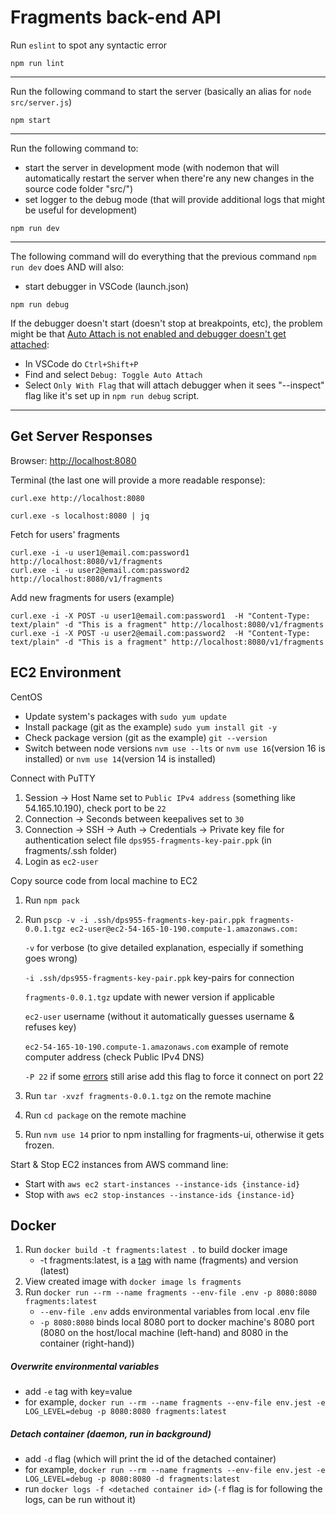 # Fragments back-end API

Run `eslint` to spot any syntactic error
```
npm run lint
```

<hr>

Run the following command to start the server (basically an alias for `node src/server.js`)
```
npm start
```

<hr>

Run the following command to:
- start the server in development mode (with nodemon that will automatically restart the server when there're any new changes in the source code folder "src/")
- set logger to the debug mode (that will provide additional logs that might be useful for development) 
```
npm run dev
```

<hr>

The following command will do everything that the previous command `npm run dev` does AND will also:
- start debugger in VSCode (launch.json)
```
npm run debug
```
If the debugger doesn't start (doesn't stop at breakpoints, etc), the problem might be that [Auto Attach is not enabled and debugger doesn't get attached](https://code.visualstudio.com/docs/nodejs/nodejs-debugging#_auto-attach):
  - In VSCode do `Ctrl+Shift+P`
  - Find and select `Debug: Toggle Auto Attach`
  - Select `Only With Flag` that will attach debugger when it sees "--inspect" flag like it's set up in `npm run debug` script.

<hr>

Get Server Responses
-
Browser: [http://localhost:8080](http://localhost:8080)

Terminal (the last one will provide a more readable response):
```
curl.exe http://localhost:8080
```
```
curl.exe -s localhost:8080 | jq
```

Fetch for users' fragments
```
curl.exe -i -u user1@email.com:password1 http://localhost:8080/v1/fragments
curl.exe -i -u user2@email.com:password2 http://localhost:8080/v1/fragments
```
Add new fragments for users (example)
```
curl.exe -i -X POST -u user1@email.com:password1  -H "Content-Type: text/plain" -d "This is a fragment" http://localhost:8080/v1/fragments
curl.exe -i -X POST -u user2@email.com:password2  -H "Content-Type: text/plain" -d "This is a fragment" http://localhost:8080/v1/fragments
```


EC2 Environment
-
CentOS
- Update system's packages with `sudo yum update`
- Install package (git as the example) `sudo yum install git -y`
- Check package version (git as the example) `git --version`
- Switch between node versions `nvm use --lts` or `nvm use 16`(version 16 is installed) or  `nvm use 14`(version 14 is installed)

Connect with PuTTY
1. Session -> Host Name set to `Public IPv4 address` (something like 54.165.10.190), check port to be `22`
2. Connection -> Seconds between keepalives set to `30`
3. Connection -> SSH -> Auth -> Credentials -> Private key file for authentication select file `dps955-fragments-key-pair.ppk` (in fragments/.ssh folder)
4. Login as `ec2-user`

Copy source code from local machine to EC2
1. Run `npm pack`
2. Run `pscp -v -i .ssh/dps955-fragments-key-pair.ppk fragments-0.0.1.tgz ec2-user@ec2-54-165-10-190.compute-1.amazonaws.com:`

   `-v` for verbose (to give detailed explanation, especially if something goes wrong)
   
   `-i .ssh/dps955-fragments-key-pair.ppk` key-pairs for connection

   `fragments-0.0.1.tgz` update with newer version if applicable
   
   `ec2-user` username (without it automatically guesses username & refuses key)

   `ec2-54-165-10-190.compute-1.amazonaws.com` example of remote computer address (check Public IPv4 DNS)

   `-P 22` if some [errors](https://stackoverflow.com/questions/62817854/ssh-init-network-error-cannot-assign-requested-address) still arise add this flag to force it connect on port 22
3. Run `tar -xvzf fragments-0.0.1.tgz` on the remote machine
4. Run `cd package` on the remote machine
5. Run `nvm use 14` prior to npm installing for fragments-ui, otherwise it gets frozen. 

Start & Stop EC2 instances from AWS command line:
- Start with `aws ec2 start-instances --instance-ids {instance-id}`
- Stop with `aws ec2 stop-instances --instance-ids {instance-id}`





Docker
-
1. Run `docker build -t fragments:latest .` to build docker image
    - -t fragments:latest, is a [tag](https://docs.docker.com/engine/reference/commandline/build/#tag) with name (fragments) and version (latest)
2. View created image with `docker image ls fragments`
3. Run `docker run --rm --name fragments --env-file .env -p 8080:8080 fragments:latest`
    - `--env-file .env` adds environmental variables from local .env file
    - `-p 8080:8080` binds local 8080 port to docker machine's 8080 port (8080 on the host/local machine (left-hand) and 8080 in the container (right-hand))

##### Overwrite environmental variables 
- add `-e` tag with key=value
- for example, `docker run --rm --name fragments --env-file env.jest -e LOG_LEVEL=debug -p 8080:8080 fragments:latest`

##### Detach container (daemon, run in background)
- add `-d` flag (which will print the id of the detached container)
- for example, `docker run --rm --name fragments --env-file env.jest -e LOG_LEVEL=debug -p 8080:8080 -d fragments:latest`
- run `docker logs -f <detached container id>` (`-f` flag is for following the logs, can be run without it)

